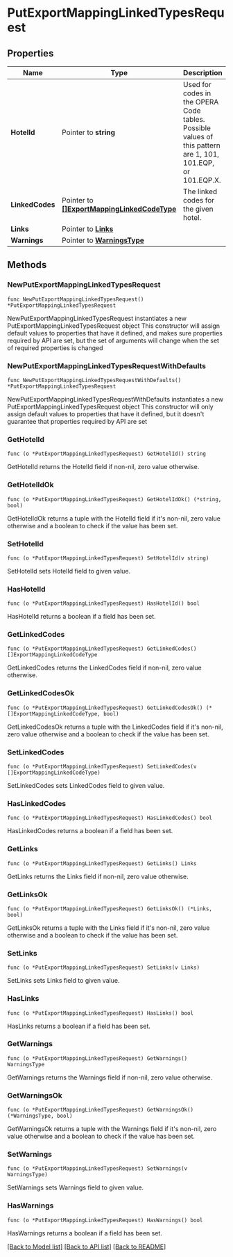 # PutExportMappingLinkedTypesRequest

## Properties

Name | Type | Description | Notes
------------ | ------------- | ------------- | -------------
**HotelId** | Pointer to **string** | Used for codes in the OPERA Code tables. Possible values of this pattern are 1, 101, 101.EQP, or 101.EQP.X. | [optional] 
**LinkedCodes** | Pointer to [**[]ExportMappingLinkedCodeType**](ExportMappingLinkedCodeType.md) | The linked codes for the given hotel. | [optional] 
**Links** | Pointer to [**Links**](Links.md) |  | [optional] 
**Warnings** | Pointer to [**WarningsType**](WarningsType.md) |  | [optional] 

## Methods

### NewPutExportMappingLinkedTypesRequest

`func NewPutExportMappingLinkedTypesRequest() *PutExportMappingLinkedTypesRequest`

NewPutExportMappingLinkedTypesRequest instantiates a new PutExportMappingLinkedTypesRequest object
This constructor will assign default values to properties that have it defined,
and makes sure properties required by API are set, but the set of arguments
will change when the set of required properties is changed

### NewPutExportMappingLinkedTypesRequestWithDefaults

`func NewPutExportMappingLinkedTypesRequestWithDefaults() *PutExportMappingLinkedTypesRequest`

NewPutExportMappingLinkedTypesRequestWithDefaults instantiates a new PutExportMappingLinkedTypesRequest object
This constructor will only assign default values to properties that have it defined,
but it doesn't guarantee that properties required by API are set

### GetHotelId

`func (o *PutExportMappingLinkedTypesRequest) GetHotelId() string`

GetHotelId returns the HotelId field if non-nil, zero value otherwise.

### GetHotelIdOk

`func (o *PutExportMappingLinkedTypesRequest) GetHotelIdOk() (*string, bool)`

GetHotelIdOk returns a tuple with the HotelId field if it's non-nil, zero value otherwise
and a boolean to check if the value has been set.

### SetHotelId

`func (o *PutExportMappingLinkedTypesRequest) SetHotelId(v string)`

SetHotelId sets HotelId field to given value.

### HasHotelId

`func (o *PutExportMappingLinkedTypesRequest) HasHotelId() bool`

HasHotelId returns a boolean if a field has been set.

### GetLinkedCodes

`func (o *PutExportMappingLinkedTypesRequest) GetLinkedCodes() []ExportMappingLinkedCodeType`

GetLinkedCodes returns the LinkedCodes field if non-nil, zero value otherwise.

### GetLinkedCodesOk

`func (o *PutExportMappingLinkedTypesRequest) GetLinkedCodesOk() (*[]ExportMappingLinkedCodeType, bool)`

GetLinkedCodesOk returns a tuple with the LinkedCodes field if it's non-nil, zero value otherwise
and a boolean to check if the value has been set.

### SetLinkedCodes

`func (o *PutExportMappingLinkedTypesRequest) SetLinkedCodes(v []ExportMappingLinkedCodeType)`

SetLinkedCodes sets LinkedCodes field to given value.

### HasLinkedCodes

`func (o *PutExportMappingLinkedTypesRequest) HasLinkedCodes() bool`

HasLinkedCodes returns a boolean if a field has been set.

### GetLinks

`func (o *PutExportMappingLinkedTypesRequest) GetLinks() Links`

GetLinks returns the Links field if non-nil, zero value otherwise.

### GetLinksOk

`func (o *PutExportMappingLinkedTypesRequest) GetLinksOk() (*Links, bool)`

GetLinksOk returns a tuple with the Links field if it's non-nil, zero value otherwise
and a boolean to check if the value has been set.

### SetLinks

`func (o *PutExportMappingLinkedTypesRequest) SetLinks(v Links)`

SetLinks sets Links field to given value.

### HasLinks

`func (o *PutExportMappingLinkedTypesRequest) HasLinks() bool`

HasLinks returns a boolean if a field has been set.

### GetWarnings

`func (o *PutExportMappingLinkedTypesRequest) GetWarnings() WarningsType`

GetWarnings returns the Warnings field if non-nil, zero value otherwise.

### GetWarningsOk

`func (o *PutExportMappingLinkedTypesRequest) GetWarningsOk() (*WarningsType, bool)`

GetWarningsOk returns a tuple with the Warnings field if it's non-nil, zero value otherwise
and a boolean to check if the value has been set.

### SetWarnings

`func (o *PutExportMappingLinkedTypesRequest) SetWarnings(v WarningsType)`

SetWarnings sets Warnings field to given value.

### HasWarnings

`func (o *PutExportMappingLinkedTypesRequest) HasWarnings() bool`

HasWarnings returns a boolean if a field has been set.


[[Back to Model list]](../README.md#documentation-for-models) [[Back to API list]](../README.md#documentation-for-api-endpoints) [[Back to README]](../README.md)


